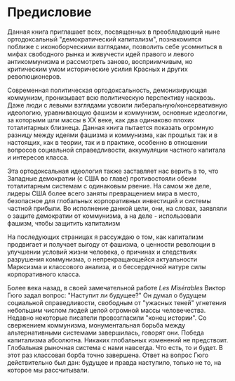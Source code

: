 # Предисловие

<p>Данная книга приглашает всех, посвященных в преобладающий ныне ортодоксальный "демократический капитализм", познакомится поближе с иконоборческими взглядами, позволить себе усомниться в мифах свободного рынка и живучести идей правого и левого антикоммунизма и рассмотреть заново, восприимчивым, но критическим умом исторические усилия Красных и других революционеров.</p>

<p>Современная политическая ортодоксальность, демонизирующая коммунизм, пронизывает всю политическую перспективу насквозь. Даже люди с левыми взглядами усвоили либеральную/консервативную идеологию, уравнивающую фашизм и коммунизм, основные идеологии, за которыми шли массы в XX веке, как два одинаково плохих тоталитарных близнеца. Данная книга пытается показать огромную разницу между идеями фашизма и коммунизма, как прошлых так и в настоящих, как в теории, так и в практике, особенно в отношении вопросов социальной справедливости, аккумуляции частного капитала и интересов класса.</p>

<p>Эта ортодоксальная идеология также заставляет нас верить в то, что Западные демократии (с США во главе) противостояли обеим тоталитарным системам с одинаковым рвение. На самом же деле, лидеры США более всего заняты превращением мира в место, безопасное для глобальных корпоративных инвестиций и системы частной прибыли. Во исполнение данной цели, они, на словах, заявляли о защите демократии от коммунизма, а на деле - использовали фашизм, чтобы защитить капитализм</p>

<p>На последующих страницах я рассуждаю о том, как капитализм продвигает и получает выгоду от фашизма, о ценности революции в улучшении условий жизни человека, о причинах и следствиях разрушения коммунизма, о непрекращающейся актуальности Марксизма и классового анализа, и о бессердечной натуре силы корпоративного класса.</p>

<p>Более века назад, в своей замечательной работе <i>Les Misérables</i> Виктор Гюго задал вопрос: "Наступит ли будущее?" Он думал о будущем социальной справедливости, свободным от "ужасных теней" угнетения небольшим числом людей целой огромной массы человечества. Недавно некоторые писатели провозгласили "конец истории". Со свержением коммунизма, монументальная борьба между альтернативными системами завершилась, говорят они. Победа капитализма абсолютна. Никаких глобальных изменений не предствоит. Глобальная рыночная система с нами навсегда. Что есть, то и будет. В этот раз классовая борба точно завершена. Ответ на вопрос Гюго действительно был дан: будущее и правда наступило, только не то, на которое мы рассчитывали.
</p>